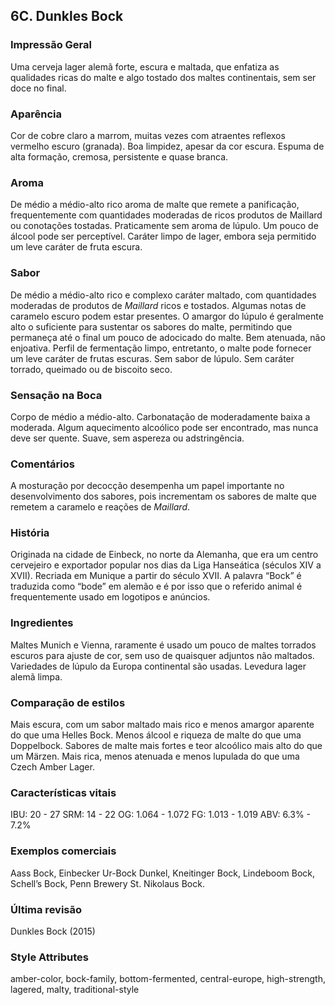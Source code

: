 ## 6C. Dunkles Bock

### Impressão Geral

Uma cerveja lager alemã forte, escura e maltada, que enfatiza as qualidades ricas do malte e algo tostado dos maltes continentais, sem ser doce no final.

### Aparência

Cor de cobre claro a marrom, muitas vezes com atraentes reflexos vermelho escuro (granada). Boa limpidez, apesar da cor escura. Espuma de alta formação, cremosa, persistente e quase branca.

### Aroma

De médio a médio-alto rico aroma de malte que remete a panificação, frequentemente com quantidades moderadas de ricos produtos de Maillard ou conotações tostadas. Praticamente sem aroma de lúpulo. Um pouco de álcool pode ser perceptível. Caráter limpo de lager, embora seja permitido um leve caráter de fruta escura.

### Sabor

De médio a médio-alto rico e complexo caráter maltado, com quantidades moderadas de produtos de *Maillard* ricos e tostados. Algumas notas de caramelo escuro podem estar presentes. O amargor do lúpulo é geralmente alto o suficiente para sustentar os sabores do malte, permitindo que permaneça até o final um pouco de adocicado do malte. Bem atenuada, não enjoativa. Perfil de fermentação limpo, entretanto, o malte pode fornecer um leve caráter de frutas escuras. Sem sabor de lúpulo. Sem caráter torrado, queimado ou de biscoito seco.

### Sensação na Boca

Corpo de médio a médio-alto. Carbonatação de moderadamente baixa a moderada. Algum aquecimento alcoólico pode ser encontrado, mas nunca deve ser quente. Suave, sem aspereza ou adstringência.

### Comentários

A mosturação por decocção desempenha um papel importante no desenvolvimento dos sabores, pois incrementam os sabores de malte que remetem a caramelo e reações de *Maillard*.

### História

Originada na cidade de Einbeck, no norte da Alemanha, que era um centro cervejeiro e exportador popular nos dias da Liga Hanseática (séculos XIV a XVII). Recriada em Munique a partir do século XVII. A palavra “Bock” é traduzida como “bode” em alemão e é por isso que o referido animal é frequentemente usado em logotipos e anúncios.

### Ingredientes

Maltes Munich e Vienna, raramente é usado um pouco de maltes torrados escuros para ajuste de cor, sem uso de quaisquer adjuntos não maltados. Variedades de lúpulo da Europa continental são usadas. Levedura lager alemã limpa.

### Comparação de estilos

Mais escura, com um sabor maltado mais rico e menos amargor aparente do que uma Helles Bock. Menos álcool e riqueza de malte do que uma Doppelbock. Sabores de malte mais fortes e teor alcoólico mais alto do que um Märzen. Mais rica, menos atenuada e menos lupulada do que uma Czech Amber Lager.

### Características vitais

IBU: 20 - 27
SRM: 14 - 22
OG: 1.064 - 1.072
FG: 1.013 - 1.019
ABV: 6.3% - 7.2%

### Exemplos comerciais

Aass Bock, Einbecker Ur-Bock Dunkel, Kneitinger Bock, Lindeboom Bock, Schell’s Bock, Penn Brewery St. Nikolaus Bock.

### Última revisão

Dunkles Bock (2015)

### Style Attributes

amber-color, bock-family, bottom-fermented, central-europe, high-strength, lagered, malty, traditional-style

